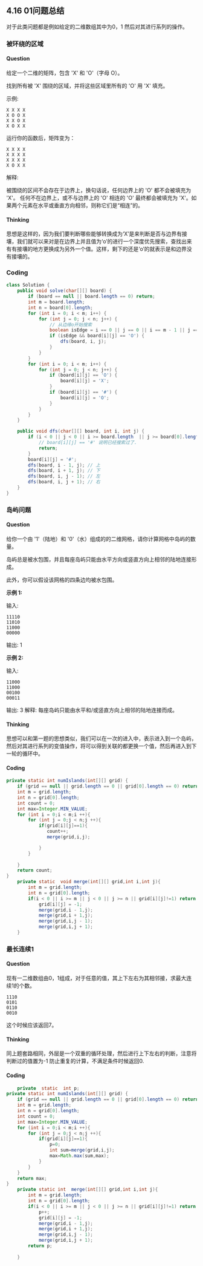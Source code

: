 ## 4.16 01问题总结

对于此类问题都是例如给定的二维数组其中为0，1 然后对其进行系列的操作。

### 被环绕的区域

#### Question

给定一个二维的矩阵，包含 'X' 和 'O'（字母 O）。

找到所有被 'X' 围绕的区域，并将这些区域里所有的 'O' 用 'X' 填充。

示例:

```
X X X X
X O O X
X X O X
X O X X
```


运行你的函数后，矩阵变为：

```
X X X X
X X X X
X X X X
X O X X
```


解释:

被围绕的区间不会存在于边界上，换句话说，任何边界上的 'O' 都不会被填充为 'X'。 任何不在边界上，或不与边界上的 'O' 相连的 'O' 最终都会被填充为 'X'。如果两个元素在水平或垂直方向相邻，则称它们是“相连”的。

#### Thinking

思想是这样的，因为我们要判断哪些能够转换成为‘X’是来判断是否与边界有接壤，我们就可以来对是在边界上并且值为‘o’的进行一个深度优先搜索，查找出来有有接壤的地方更换成为另外一个值。这样，剩下的还是‘o’的就表示是和边界没有接壤的。

### Coding

```java
class Solution {
    public void solve(char[][] board) {
        if (board == null || board.length == 0) return;
        int m = board.length;
        int n = board[0].length;
        for (int i = 0; i < m; i++) {
            for (int j = 0; j < n; j++) {
                // 从边缘o开始搜索
                boolean isEdge = i == 0 || j == 0 || i == m - 1 || j == n - 1;
                if (isEdge && board[i][j] == 'O') {
                    dfs(board, i, j);
                }
            }
        }
        for (int i = 0; i < m; i++) {
            for (int j = 0; j < n; j++) {
                if (board[i][j] == 'O') {
                    board[i][j] = 'X';
                }
                if (board[i][j] == '#') {
                    board[i][j] = 'O';
                }
            }
        }
    }

    public void dfs(char[][] board, int i, int j) {
        if (i < 0 || j < 0 || i >= board.length  || j >= board[0].length || board[i][j] == 'X' || board[i][j] == '#') {
            // board[i][j] == '#' 说明已经搜索过了. 
            return;
        }
        board[i][j] = '#';
        dfs(board, i - 1, j); // 上
        dfs(board, i + 1, j); // 下
        dfs(board, i, j - 1); // 左
        dfs(board, i, j + 1); // 右
    }
}
```

### 岛屿问题

#### Question

给你一个由 '1'（陆地）和 '0'（水）组成的的二维网格，请你计算网格中岛屿的数量。

岛屿总是被水包围，并且每座岛屿只能由水平方向或竖直方向上相邻的陆地连接形成。

此外，你可以假设该网格的四条边均被水包围。

**示例 1:**

输入:

```
11110
11010
11000
00000
```

输出: 1

**示例 2:**

输入:

```
11000
11000
00100
00011
```

输出: 3
解释: 每座岛屿只能由水平和/或竖直方向上相邻的陆地连接而成。

#### Thinking

思想可以和第一题的思想类似，我们可以在一次的进入中，表示进入到一个岛屿，然后对其进行系列的变值操作，将可以得到关联的都更换一个值，然后再进入到下一轮的循环中。

#### Coding

```java
private static int numIslands(int[][] grid) {
    if (grid == null || grid.length == 0 || grid[0].length == 0) return 0;
    int m = grid.length;
    int n = grid[0].length;
    int count = 0;
    int max=Integer.MIN_VALUE;
    for (int i = 0;i < m;i ++){
        for (int j = 0;j < n;j ++){
            if(grid[i][j]==1){
               count++;
               merge(grid,i,j);

            }
        }
      
    }
    return count;
}
    private static  void merge(int[][] grid,int i,int j){
        int m = grid.length;
        int n = grid[0].length;
        if(i < 0 || i >= m || j < 0 || j >= n || grid[i][j]!=1) return ;
            grid[i][j] = -1;
            merge(grid,i - 1,j);
            merge(grid,i + 1,j);
            merge(grid,i,j - 1);
            merge(grid,i,j + 1);
    }
```

### 最长连续1

#### Question

现有一二维数组由0，1组成，对于任意的值，其上下左右为其相邻接，求最大连续1的个数。

```
1110
0101
0110
0010
```

这个时候应该返回7。

#### Thinking

同上题套路相同，外层是一个双重的循环处理，然后进行上下左右的判断，注意将判断过的值置为-1 防止重复的计算，不满足条件时候返回0.

#### Coding

```java
    private  static  int p;
private static int numIslands(int[][] grid) {
    if (grid == null || grid.length == 0 || grid[0].length == 0) return 0;
    int m = grid.length;
    int n = grid[0].length;
    int count = 0;
    int max=Integer.MIN_VALUE;
    for (int i = 0;i < m;i ++){
        for (int j = 0;j < n;j ++){
            if(grid[i][j]==1){
                p=0;
                int sum=merge(grid,i,j);
                max=Math.max(sum,max);
            }
        }
    }
    return max;
}
    private static int  merge(int[][] grid,int i,int j){
        int m = grid.length;
        int n = grid[0].length;
        if(i < 0 || i >= m || j < 0 || j >= n || grid[i][j]!=1) return 0;
            p++;
            grid[i][j] = -1;
            merge(grid,i - 1,j);
            merge(grid,i + 1,j);
            merge(grid,i,j - 1);
            merge(grid,i,j + 1);
        return p;
        
    }
```

